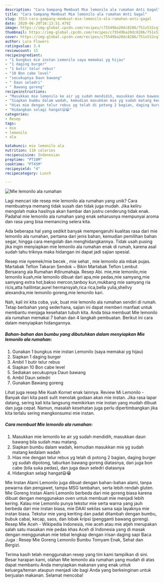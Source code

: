 ```yaml
---
description: "Cara Gampang Membuat Mie lemonilo ala rumahan Anti Gagal"
title: "Cara Gampang Membuat Mie lemonilo ala rumahan Anti Gagal"
slug: 3553-cara-gampang-membuat-mie-lemonilo-ala-rumahan-anti-gagal
date: 2020-06-20T16:13:51.479Z
image: https://img-global.cpcdn.com/recipes/c75549ba20dc8286/751x532cq70/mie-lemonilo-ala-rumahan-foto-resep-utama.jpg
thumbnail: https://img-global.cpcdn.com/recipes/c75549ba20dc8286/751x532cq70/mie-lemonilo-ala-rumahan-foto-resep-utama.jpg
cover: https://img-global.cpcdn.com/recipes/c75549ba20dc8286/751x532cq70/mie-lemonilo-ala-rumahan-foto-resep-utama.jpg
author: Lura Flowers
ratingvalue: 3.4
reviewcount: 15
recipeingredient:
- "1 bungkus mie instan Lemonilo saya memakai yg hijau"
- "1 daging burger"
- "1 butir telur rebus"
- "10 Bon cabe level"
- "secukupnya Daun bawang"
- " Daun seledri"
- " Bawang goreng"
recipeinstructions:
- "Masukkan mie lemonilo ke air yg sudah mendidih, masukkan daun bawang bila sudah mau matang."
- "Siapkan bumbu dalam wadah, kemudian masukkan mie yg sudah matang kedalam wadah"
- "Hias mie dengan telur rebus yg telah di potong 2 bagian, daging burger yg sudah dipotong, taburkan bawang goreng diatasnya, dan juga bon cabe (bila suka pedas), dan juga daun seledri diatasnya"
- "Hidangkan selagi hangat😃😁"
categories:
- Resep
tags:
- mie
- lemonilo
- ala

katakunci: mie lemonilo ala 
nutrition: 118 calories
recipecuisine: Indonesian
preptime: "PT10M"
cooktime: "PT45M"
recipeyield: "4"
recipecategory: Lunch

---
```



![Mie lemonilo ala rumahan](https://img-global.cpcdn.com/recipes/c75549ba20dc8286/751x532cq70/mie-lemonilo-ala-rumahan-foto-resep-utama.jpg)

Lagi mencari ide resep mie lemonilo ala rumahan yang unik? Cara membuatnya memang tidak susah dan tidak juga mudah. Jika keliru mengolah maka hasilnya akan hambar dan justru cenderung tidak enak. Padahal mie lemonilo ala rumahan yang enak seharusnya mempunyai aroma dan rasa yang bisa memancing selera kita.

Ada beberapa hal yang sedikit banyak mempengaruhi kualitas rasa dari mie lemonilo ala rumahan, pertama dari jenis bahan, kemudian pemilihan bahan segar, hingga cara mengolah dan menghidangkannya. Tidak usah pusing jika ingin menyiapkan mie lemonilo ala rumahan enak di rumah, karena asal sudah tahu triknya maka hidangan ini dapat jadi sajian spesial.

Resep mie nyemek/mie becek , mie sehat , mie lemonilo ala mbak pujas. Martabak Teflon Takaran Sendok ~ Bikin Martabak Teflon Lembut Bersarang ala Rumahan #dirumahaja. Resep Abi. mie,mie lemonilo,mie lemonilo kuah,mie lemonilo dibuat dari apa,mie pedas,mie samyang,mie samyang extra hot,bakso mercon,tanboy kun,mukbang mie samyang ria ricis,atta halilintar,aurel hermansyah,rica rica,bella yulia,shellvy alexandra,mie lemonilo goreng,mie lemonilo kari.


Nah, kali ini kita coba, yuk, buat mie lemonilo ala rumahan sendiri di rumah. Tetap berbahan yang sederhana, sajian ini dapat memberi manfaat untuk membantu menjaga kesehatan tubuh kita. Anda bisa membuat Mie lemonilo ala rumahan memakai 7 bahan dan 4 langkah pembuatan. Berikut ini cara dalam menyiapkan hidangannya.

<!--inarticleads1-->

##### Bahan-bahan dan bumbu yang dibutuhkan dalam menyiapkan Mie lemonilo ala rumahan:

1. Gunakan 1 bungkus mie instan Lemonilo (saya memakai yg hijau)
1. Siapkan 1 daging burger
1. Ambil 1 butir telur rebus
1. Siapkan 10 Bon cabe level
1. Sediakan secukupnya Daun bawang
1. Ambil  Daun seledri
1. Gunakan  Bawang goreng


Lihat juga resep Mie Kuah Kornet enak lainnya. Review Mi Lemonilo - Banyak dari kita pasti sulit menolak godaan akan mie instan. Jika rasa lapar datang, sering kali kita langsung memikirkan mie instan yang mudah dibuat dan juga cepat. Namun, masalah kesehatan juga perlu dipertimbangkan jika kita terlalu sering mengkonsumsi mie instan. 

<!--inarticleads2-->

##### Cara membuat Mie lemonilo ala rumahan:

1. Masukkan mie lemonilo ke air yg sudah mendidih, masukkan daun bawang bila sudah mau matang.
1. Siapkan bumbu dalam wadah, kemudian masukkan mie yg sudah matang kedalam wadah
1. Hias mie dengan telur rebus yg telah di potong 2 bagian, daging burger yg sudah dipotong, taburkan bawang goreng diatasnya, dan juga bon cabe (bila suka pedas), dan juga daun seledri diatasnya
1. Hidangkan selagi hangat😃😁


Mie Instan Alami Lemonilo juga dibuat dengan bahan-bahan alami, tanpa pewarna dan pengawet, tampa MSG tambahan, serta lebih rendah gluten. Mie Goreng Instan Alami Lemonilo berbeda dari mie goreng biasa karena dibuat dengan menggunakan oven untuk membuat mie menjadi lebih kering. Kalau mie Lemonilo punya tekstur mie serta warna yang jauh berbeda dari mie instan biasa, mie DAAI sekilas sama saja layaknya mie instan biasa. Tekstur mie yang keriting dan padat ditambah dengan bumbu, bubuk cabai, kecap, saos, dan lobak kripsi (pengganti bawang goreng). Resep Mie Aceh - Wikipedia Indonesia, mie aceh atau mie atjeh merupakan salah satu masakan mie pedas khas Aceh di Indonesia yang di masak dengan menggunakan mie tebal lengkap dengan irisan daging sapi Baca Juga : Resep Mie Goreng Lemonilo Bumbu Tomyam Enak, Sehat dan Bergizi. 

Terima kasih telah menggunakan resep yang tim kami tampilkan di sini. Besar harapan kami, olahan Mie lemonilo ala rumahan yang mudah di atas dapat membantu Anda menyiapkan makanan yang enak untuk keluarga/teman ataupun menjadi ide bagi Anda yang berkeinginan untuk berjualan makanan. Selamat mencoba!
